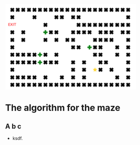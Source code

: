 
![alt text](https://github.com/beiryu/maze-search-algorithm/blob/main/map.png?raw=true)


# The algorithm for the maze

## A b c


- ksdf.

